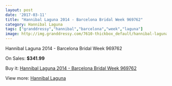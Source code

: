 ```yaml
---
layout: post
date: '2017-03-11'
title: "Hannibal Laguna 2014 - Barcelona Bridal Week 969762"
category: Hannibal Laguna
tags: ["granddressy","hannibal","barcelona","week","laguna"]
image: http://img.granddressy.com/7610-thickbox_default/hannibal-laguna-2014-barcelona-bridal-week-969762.jpg
---
```

Hannibal Laguna 2014 - Barcelona Bridal Week 969762

On Sales: **$341.99**
<a href="https://www.granddressy.com/en/hannibal-laguna/6857-hannibal-laguna-2014-barcelona-bridal-week-969762.html"><amp-img layout="responsive" width="600" height="600" src="//img.granddressy.com/7610-thickbox_default/hannibal-laguna-2014-barcelona-bridal-week-969762.jpg" alt="Hannibal Laguna 2014 - Barcelona Bridal Week 969762 0" /></a>

Buy it: [Hannibal Laguna 2014 - Barcelona Bridal Week 969762](https://www.granddressy.com/en/hannibal-laguna/6857-hannibal-laguna-2014-barcelona-bridal-week-969762.html "Hannibal Laguna 2014 - Barcelona Bridal Week 969762")

View more: [Hannibal Laguna](https://www.granddressy.com/en/67-hannibal-laguna "Hannibal Laguna")